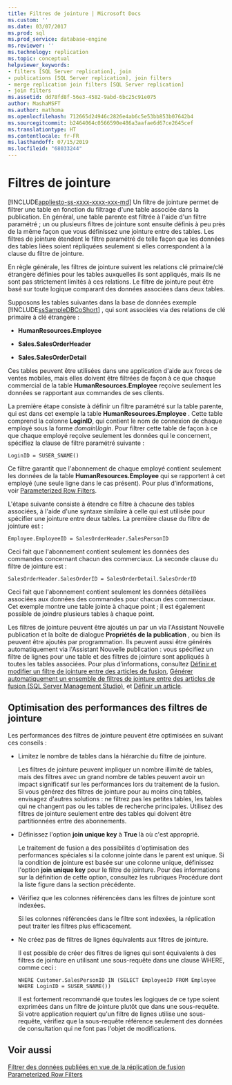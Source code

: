 ```yaml
---
title: Filtres de jointure | Microsoft Docs
ms.custom: ''
ms.date: 03/07/2017
ms.prod: sql
ms.prod_service: database-engine
ms.reviewer: ''
ms.technology: replication
ms.topic: conceptual
helpviewer_keywords:
- filters [SQL Server replication], join
- publications [SQL Server replication], join filters
- merge replication join filters [SQL Server replication]
- join filters
ms.assetid: dd78fd8f-56e3-4582-9abd-6bc25c91e075
author: MashaMSFT
ms.author: mathoma
ms.openlocfilehash: 712665d24946c2826e4ab6c5e53bb853b07642b4
ms.sourcegitcommit: b2464064c0566590e486a3aafae6d67ce2645cef
ms.translationtype: HT
ms.contentlocale: fr-FR
ms.lasthandoff: 07/15/2019
ms.locfileid: "68033244"
---
```

# <a name="join-filters"></a>Filtres de jointure
[!INCLUDE[appliesto-ss-xxxx-xxxx-xxx-md](../../../includes/appliesto-ss-xxxx-xxxx-xxx-md.md)]
  Un filtre de jointure permet de filtrer une table en fonction du filtrage d'une table associée dans la publication. En général, une table parente est filtrée à l'aide d'un filtre paramétré ; un ou plusieurs filtres de jointure sont ensuite définis à peu près de la même façon que vous définissez une jointure entre des tables. Les filtres de jointure étendent le filtre paramétré de telle façon que les données des tables liées soient répliquées seulement si elles correspondent à la clause du filtre de jointure.  
  
 En règle générale, les filtres de jointure suivent les relations clé primaire/clé étrangère définies pour les tables auxquelles ils sont appliqués, mais ils ne sont pas strictement limités à ces relations. Le filtre de jointure peut être basé sur toute logique comparant des données associées dans deux tables.  
  
 Supposons les tables suivantes dans la base de données exemple [!INCLUDE[ssSampleDBCoShort](../../../includes/sssampledbcoshort-md.md)] , qui sont associées via des relations de clé primaire à clé étrangère :  
  
-   **HumanResources.Employee**  
  
-   **Sales.SalesOrderHeader**  
  
-   **Sales.SalesOrderDetail**  
  
 Ces tables peuvent être utilisées dans une application d'aide aux forces de ventes mobiles, mais elles doivent être filtrées de façon à ce que chaque commercial de la table **HumanResources.Employee** reçoive seulement les données se rapportant aux commandes de ses clients.  
  
 La première étape consiste à définir un filtre paramétré sur la table parente, qui est dans cet exemple la table **HumanResources.Employee** . Cette table comprend la colonne **LoginID**, qui contient le nom de connexion de chaque employé sous la forme *domain\login*. Pour filtrer cette table de façon à ce que chaque employé reçoive seulement les données qui le concernent, spécifiez la clause de filtre paramétré suivante :  
  
```  
LoginID = SUSER_SNAME()  
```  
  
 Ce filtre garantit que l'abonnement de chaque employé contient seulement les données de la table **HumanResources.Employee** qui se rapportent à cet employé (une seule ligne dans le cas présent). Pour plus d’informations, voir [Parameterized Row Filters](../../../relational-databases/replication/merge/parameterized-filters-parameterized-row-filters.md).  
  
 L'étape suivante consiste à étendre ce filtre à chacune des tables associées, à l'aide d'une syntaxe similaire à celle qui est utilisée pour spécifier une jointure entre deux tables. La première clause du filtre de jointure est :  
  
```  
Employee.EmployeeID = SalesOrderHeader.SalesPersonID  
```  
  
 Ceci fait que l'abonnement contient seulement les données des commandes concernant chacun des commerciaux. La seconde clause du filtre de jointure est :  
  
```  
SalesOrderHeader.SalesOrderID = SalesOrderDetail.SalesOrderID  
```  
  
 Ceci fait que l'abonnement contient seulement les données détaillées associées aux données des commandes pour chacun des commerciaux. Cet exemple montre une table jointe à chaque point ; il est également possible de joindre plusieurs tables à chaque point.  
  
 Les filtres de jointure peuvent être ajoutés un par un via l'Assistant Nouvelle publication et la boîte de dialogue **Propriétés de la publication** , ou bien ils peuvent être ajoutés par programmation. Ils peuvent aussi être générés automatiquement via l'Assistant Nouvelle publication : vous spécifiez un filtre de lignes pour une table et des filtres de jointure sont appliqués à toutes les tables associées. Pour plus d’informations, consultez [Définir et modifier un filtre de jointure entre des articles de fusion](../../../relational-databases/replication/publish/define-and-modify-a-join-filter-between-merge-articles.md), [Générer automatiquement un ensemble de filtres de jointure entre des articles de fusion &#40;SQL Server Management Studio&#41;](../../../relational-databases/replication/publish/automatically-generate-join-filters-between-merge-articles.md), et [Définir un article](../../../relational-databases/replication/publish/define-an-article.md).  
  
## <a name="optimizing-join-filter-performance"></a>Optimisation des performances des filtres de jointure  
 Les performances des filtres de jointure peuvent être optimisées en suivant ces conseils :  
  
-   Limitez le nombre de tables dans la hiérarchie du filtre de jointure.  
  
     Les filtres de jointure peuvent impliquer un nombre illimité de tables, mais des filtres avec un grand nombre de tables peuvent avoir un impact significatif sur les performances lors du traitement de la fusion. Si vous générez des filtres de jointure pour au moins cinq tables, envisagez d'autres solutions : ne filtrez pas les petites tables, les tables qui ne changent pas ou les tables de recherche principales. Utilisez des filtres de jointure seulement entre des tables qui doivent être partitionnées entre des abonnements.  
  
-   Définissez l'option **join unique key** à **True** là où c'est approprié.  
  
     Le traitement de fusion a des possibilités d'optimisation des performances spéciales si la colonne jointe dans le parent est unique. Si la condition de jointure est basée sur une colonne unique, définissez l'option **join unique key** pour le filtre de jointure. Pour des informations sur la définition de cette option, consultez les rubriques Procédure dont la liste figure dans la section précédente.  
  
-   Vérifiez que les colonnes référencées dans les filtres de jointure sont indexées.  
  
     Si les colonnes référencées dans le filtre sont indexées, la réplication peut traiter les filtres plus efficacement.  
  
-   Ne créez pas de filtres de lignes équivalents aux filtres de jointure.  
  
     Il est possible de créer des filtres de lignes qui sont équivalents à des filtres de jointure en utilisant une sous-requête dans une clause WHERE, comme ceci :  
  
    ```  
    WHERE Customer.SalesPersonID IN (SELECT EmployeeID FROM Employee WHERE LoginID = SUSER_SNAME())   
    ```  
  
     Il est fortement recommandé que toutes les logiques de ce type soient exprimées dans un filtre de jointure plutôt que dans une sous-requête. Si votre application requiert qu'un filtre de lignes utilise une sous-requête, vérifiez que la sous-requête référence seulement des données de consultation qui ne font pas l'objet de modifications.  
  
## <a name="see-also"></a>Voir aussi  
 [Filtrer des données publiées en vue de la réplication de fusion](../../../relational-databases/replication/merge/filter-published-data-for-merge-replication.md)   
 [Parameterized Row Filters](../../../relational-databases/replication/merge/parameterized-filters-parameterized-row-filters.md)  
  
  
